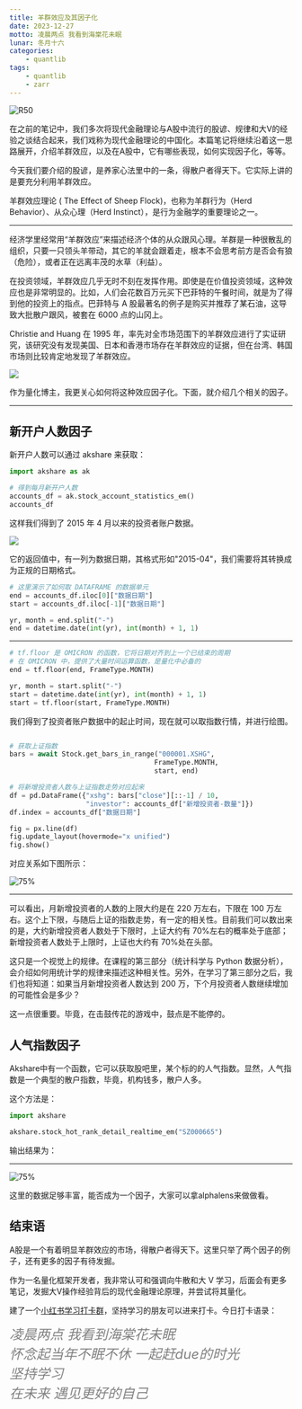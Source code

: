 ```yaml
---
title: 羊群效应及其因子化
date: 2023-12-27
motto: 凌晨两点 我看到海棠花未眠
lunar: 冬月十六
categories:
    - quantlib
tags:
    - quantlib
    - zarr
---
```


![R50](https://images.jieyu.ai/images/2023/12/structual-modeling-herd-behaviour.png)

在之前的笔记中，我们多次将现代金融理论与A股中流行的股谚、规律和大V的经验之谈结合起来，我们戏称为现代金融理论的中国化。本篇笔记将继续沿着这一思路展开，介绍羊群效应，以及在A股中，它有哪些表现，如何实现因子化，等等。

今天我们要介绍的股谚，是<red>养家心法</red>里中的一条，<red>得散户者得天下</red>。它实际上讲的是要充分利用羊群效应。

<!--more-->

羊群效应理论 ( The Effect of Sheep Flock)，也称为羊群行为（Herd Behavior）、从众心理（Herd Instinct），是行为金融学的重要理论之一。

---

经济学里经常用“羊群效应”来描述经济个体的从众跟风心理。羊群是一种很散乱的组织，只要一只领头羊带动，其它的羊就会跟着走，根本不会思考前方是否会有狼（<red>危险</red>），或者正在远离丰茂的水草（<red>利益</red>）。

在投资领域，羊群效应几乎无时不刻在发挥作用。即使是在价值投资领域，这种效应也是非常明显的。比如，人们会花数百万元买下巴菲特的午餐时间，就是为了得到他的投资上的指点。巴菲特与 A 股最著名的例子是购买并推荐了某石油，这导致大批散户跟风，被套在 6000 点的山冈上。

Christie and Huang 在 1995 年，率先对全市场范围下的羊群效应进行了实证研究，该研究没有发现美国、日本和香港市场存在羊群效应的证据，但在台湾、韩国市场则比较肯定地发现了羊群效应。

![](https://images.jieyu.ai/images/2023/12/herd-behaviour.png)

作为量化博主，我更关心如何将这种效应因子化。下面，就介绍几个相关的因子。

---

## 新开户人数因子

新开户人数可以通过 akshare 来获取：

```python
import akshare as ak

# 得到每月新开户人数
accounts_df = ak.stock_account_statistics_em()
accounts_df
```

这样我们得到了 2015 年 4 月以来的投资者账户数据。

![](https://images.jieyu.ai/images/2023/12/investor-account.jpg)

它的返回值中，有一列为数据日期，其格式形如"2015-04"，我们需要将其转换成为正规的日期格式。

```python
# 这里演示了如何取 DATAFRAME 的数据单元
end = accounts_df.iloc[0]["数据日期"]
start = accounts_df.iloc[-1]["数据日期"]

yr, month = end.split("-")
end = datetime.date(int(yr), int(month) + 1, 1)

```

---

```python
# tf.floor 是 OMICRON 的函数，它将日期对齐到上一个已结束的周期
# 在 OMICRON 中，提供了大量时间运算函数，是量化中必备的
end = tf.floor(end, FrameType.MONTH)

yr, month = start.split("-")
start = datetime.date(int(yr), int(month) + 1, 1)
start = tf.floor(start, FrameType.MONTH)
```

我们得到了投资者账户数据中的起止时间，现在就可以取指数行情，并进行绘图。

```python

# 获取上证指数
bars = await Stock.get_bars_in_range("000001.XSHG", 
                                    FrameType.MONTH, 
                                    start, end)

# 将新增投资者人数与上证指数走势对应起来
df = pd.DataFrame({"xshg": bars["close"][::-1] / 10, 
                   "investor": accounts_df["新增投资者-数量"]})
df.index = accounts_df["数据日期"]

fig = px.line(df)
fig.update_layout(hovermode="x unified")
fig.show()
```

对应关系如下图所示：

![75%](https://images.jieyu.ai/images/2023/12/20231227214221.png)

---

可以看出，月新增投资者的人数的上限大约是在 220 万左右，下限在 100 万左右。这个上下限，与随后上证的指数走势，有一定的相关性。目前我们可以数出来的是，大约新增投资者人数处于下限时，上证大约有 70%左右的概率处于底部；新增投资者人数处于上限时，上证也大约有 70%处在头部。

这只是一个视觉上的规律。在课程的第三部分（统计科学与 Python 数据分析），会介绍如何用统计学的规律来描述这种相关性。另外，在学习了第三部分之后，我们也将知道：如果当月新增投资者人数达到 200 万，下个月投资者人数继续增加的可能性会是多少？

这一点很重要。毕竟，在击鼓传花的游戏中，鼓点是不能停的。

## 人气指数因子

Akshare中有一个函数，它可以获取股吧里，某个标的的人气指数。显然，人气指数是一个典型的散户指数，毕竟，机构钱多，散户人多。

这个方法是：

```python
import akshare

akshare.stock_hot_rank_detail_realtime_em("SZ000665")
```

输出结果为：

---

![75%](https://images.jieyu.ai/images/2023/12/hot_rank_detail_realtime.jpg)

这里的数据足够丰富，能否成为一个因子，大家可以拿alphalens来做做看。

## 结束语

A股是一个有着明显羊群效应的市场，得散户者得天下。这里只举了两个因子的例子，还有更多的因子有待发掘。

作为一名量化框架开发者，我非常认可和强调向牛散和大 V 学习，后面会有更多笔记，发掘大V操作经验背后的现代金融理论原理，并尝试将其量化。

建了一个[小红书学习打卡群](https://www.xiaohongshu.com/user/profile/5ba12feef7e8b9437f3aca0c)，坚持学习的朋友可以进来打卡。今日打卡语录：

<div style="font-size: 2.5vw;color:grey; font-style:italic">
凌晨两点 我看到海棠花未眠<br>
怀念起当年不眠不休 一起赶due的时光<br>
坚持学习 <br>
在未来 遇见更好的自己<br>
</div>
